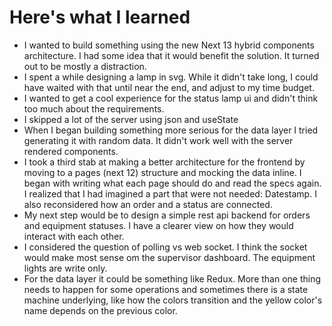 # Here's what I learned 

- I wanted to build something using the new Next 13 hybrid components architecture. I had some idea that it would benefit the solution. It turned out to be mostly a distraction. 
- I spent a while designing a lamp in svg. While it didn't take long, I could have waited with that until near the end, and adjust to my time budget. 
- I wanted to get a cool experience for the status lamp ui and didn't think too much about the requirements. 
- I skipped a lot of the server using json and useState
- When I began building something more serious for the data layer I tried generating it with random data. It didn't work well with the server rendered components. 
- I took a third stab at making a better architecture for the frontend by moving to a pages (next 12) structure and mocking the data inline. I began with writing what each page should do and read the specs again. I realized that I had imagined a part that were not needed: Datestamp. I also reconsidered how an order and a status are connected. 
- My next step would be to design a simple rest api backend for orders and equipment statuses. I have a clearer view on how they would interact with each other. 
- I considered the question of polling vs web socket. I think the socket would make most sense om the supervisor dashboard. The equipment lights are write only. 
- For the data layer it could be something like Redux. More than one thing needs to happen for some operations and sometimes there is a state machine underlying, like how the colors transition and the yellow color's name depends on the previous color. 
